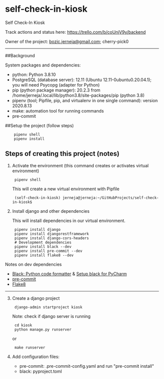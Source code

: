 # self-check-in-kiosk
Self Check-In Kiosk

Track actions and status here:
https://trello.com/b/coUnjV9y/backend

Owner of the project: bozic.jerneja@gmail.com; cherry-pick0

---------------------------------------------------------

##Background

System packages and dependencies:

- python: Python 3.8.10
- PostgreSQL (database server): 12.11 (Ubuntu 12.11-0ubuntu0.20.04.1); you will need Psycopg (adapter for Python)
- pip (python package manager): 20.2.3 from /home/jerneja/.local/lib/python3.8/site-packages/pip (python 3.8)
- pipenv (tool; Pipfile, pip, and virtualenv in one single command): version 2020.8.13
- make: automation tool for running commands
- pre-commit

##Setup the project (follow steps)

        pipenv shell
        pipenv install

## Steps of creating this project (notes)

1. Activate the environment (this command creates or activates virtual environment)

        pipenv shell

   This will create a new virtual environment with Pipfile

        (self-check-in-kiosk) jerneja@jerneja:~/GitHubProjects/self-check-in-kiosk$

2. Install django and other dependencies

    This will install dependencies in our virtual environment.


        pipenv install django
        pipenv install djangorestframework
        pipenv install django-cors-headers
        # Development dependencies
        pipenv install black --dev
        pipenv install pre-commit --dev
        pipenv install flake8 --dev
        

Notes on dev dependencies

* [Black: Python code formatter](https://github.com/psf/black) & [Setup black for PyCharm](https://godatadriven.com/blog/partial-python-code-formatting-with-black-pycharm/)
* [pre-commit](https://pre-commit.com/)
* [Flake8](https://flake8.pycqa.org/en/latest/)

-------------------------------------------

3. Create a django project

        django-admin startproject kiosk

   Note: check if django server is running

        cd kiosk
        python manage.py runserver

   or

        make runserver

4. Add configuration files:

    - pre-commit: .pre-commit-config.yaml and run "pre-commit install"
    - black: pyproject.toml
